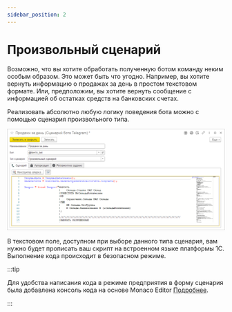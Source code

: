 ```yaml
---
sidebar_position: 2
---
```


# Произвольный сценарий

Возможно, что вы хотите обработать полученную ботом команду неким особым образом. Это может быть что угодно. Например, вы хотите вернуть информацию о продажах за день в простом текстовом формате. Или, предположим, вы хотите вернуть сообщение с информацией об остатках средств на банковских счетах.

Реализовать абсолютно любую логику поведения бота можно с помощью сценария произвольного типа.

![Произвольный сценарий исполнения команды Telegram в 1С](../../img/arbitrary-script.png)

В текстовом поле, доступном при выборе данного типа сценария, вам нужно будет прописать ваш скрипт на встроенном языке платформы 1С. Выполнение кода происходит в безопасном режиме.

:::tip

Для удобства написания кода в режиме предприятия в форму сценария была добавлена консоль кода на основе Monaco Editor [Подробнее](https://github.com/salexdv/bsl_console).

:::
